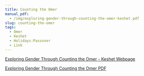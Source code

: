 ```yaml
---
title: Counting the Omer
manual_pdf:
  - /img/exploring-gender-through-counting-the-omer-keshet.pdf
slug: counting-the-omer
tags:
  - Omer
  - Keshet
  - Holidays:Passover
  - Link
---
```

[](/img/exploring-gender-through-counting-the-omer-keshet.pdf)[Exploring Gender Through Counting the Omer - Keshet Webpage](https://www.keshetonline.org/resources/exploring-gender-through-counting-the-omer)

[Exploring Gender Through Counting the Omer PDF](/img/exploring-gender-through-counting-the-omer-keshet.pdf)
